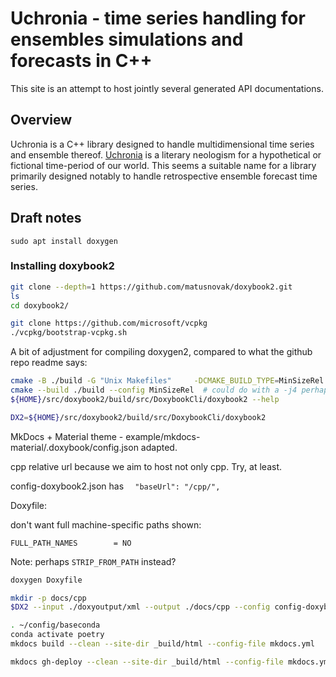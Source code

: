 # Uchronia - time series handling for ensembles simulations and forecasts in C++

This site is an attempt to host jointly several generated API documentations.

## Overview

Uchronia is a C++ library designed to handle multidimensional time series and ensemble thereof. [Uchronia](https://en.wikipedia.org/wiki/Uchronia) is a literary neologism for a hypothetical or fictional time-period of our world. This seems a suitable name for a library primarily designed notably to handle retrospective ensemble forecast time series.

## Draft notes

`sudo apt install doxygen`

### Installing doxybook2

```sh
git clone --depth=1 https://github.com/matusnovak/doxybook2.git
ls
cd doxybook2/
```

```sh
git clone https://github.com/microsoft/vcpkg
./vcpkg/bootstrap-vcpkg.sh
```

A bit of adjustment for compiling doxygen2, compared to what the github repo readme says:

```sh
cmake -B ./build -G "Unix Makefiles"     -DCMAKE_BUILD_TYPE=MinSizeRel     -DCMAKE_TOOLCHAIN_FILE=${HOME}/src/vcpkg/scripts/buildsystems/vcpkg.cmake
cmake --build ./build --config MinSizeRel  # could do with a -j4 perhaps
${HOME}/src/doxybook2/build/src/DoxybookCli/doxybook2 --help
```

```sh
DX2=${HOME}/src/doxybook2/build/src/DoxybookCli/doxybook2
```

MkDocs + Material theme - example/mkdocs-material/.doxybook/config.json adapted.

cpp relative url because we aim to host not only cpp. Try, at least.

config-doxybook2.json has `  "baseUrl": "/cpp/",`

Doxyfile:

don't want full machine-specific paths shown:

```text
FULL_PATH_NAMES        = NO
```

Note: perhaps `STRIP_FROM_PATH` instead?

```sh
doxygen Doxyfile

mkdir -p docs/cpp
$DX2 --input ./doxyoutput/xml --output ./docs/cpp --config config-doxybook2.json
```

```sh
. ~/config/baseconda
conda activate poetry
mkdocs build --clean --site-dir _build/html --config-file mkdocs.yml
```

```sh
mkdocs gh-deploy --clean --site-dir _build/html --config-file mkdocs.yml
```
